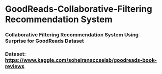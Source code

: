 # GoodReads-Collaborative-Filtering Recommendation System
### Collaborative Filtering Recommendation System Using Surprise for GoodReads Dataset
### Dataset: https://www.kaggle.com/sohelranaccselab/goodreads-book-reviews
